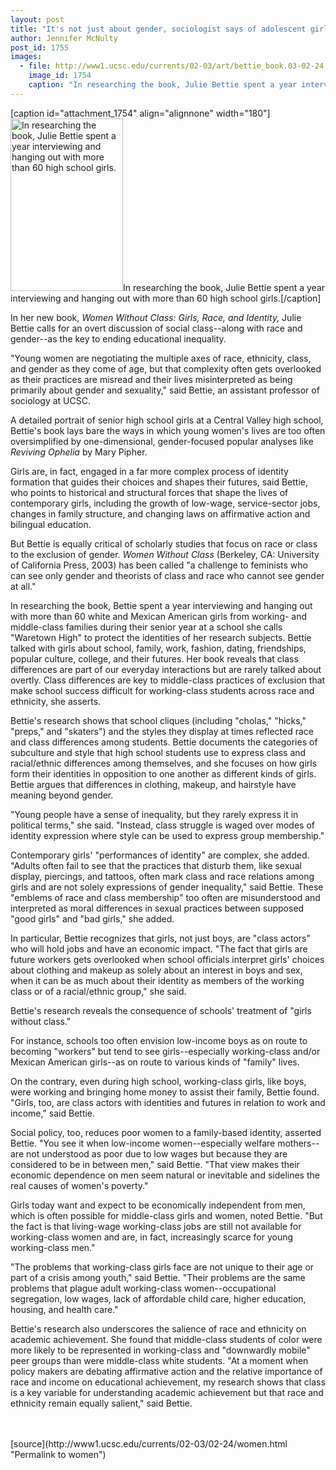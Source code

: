 ```yaml
---
layout: post
title: "It's not just about gender, sociologist says of adolescent girls"
author: Jennifer McNulty
post_id: 1755
images:
  - file: http://www1.ucsc.edu/currents/02-03/art/bettie_book.03-02-24.180.jpg
    image_id: 1754
    caption: "In researching the book, Julie Bettie spent a year interviewing and hanging out with more than 60 high school girls."
---
```


[caption id="attachment_1754" align="alignnone" width="180"]<a href="http://localhost/mysite/wp-content/uploads/2003/02/bettie_book.03-02-24.180.jpg"><img class="size-full wp-image-1754" src="http://localhost/mysite/wp-content/uploads/2003/02/bettie_book.03-02-24.180.jpg" alt="In researching the book, Julie Bettie spent a year interviewing and hanging out with more than 60 high school girls." width="180" height="276" /></a>In researching the book, Julie Bettie spent a year interviewing and hanging out with more than 60 high school girls.[/caption]
<p>
  In her new book, <i>Women Without Class: Girls, Race, and Identity,</i> Julie Bettie calls for an overt discussion of social class--along with race and gender--as the key to ending educational inequality.
</p>
<p>
  "Young women are negotiating the multiple axes of race, ethnicity, class, and gender as they come of age, but that complexity often gets overlooked as their practices are misread and their lives misinterpreted as being primarily about gender and sexuality," said Bettie, an assistant professor of sociology at UCSC.<br>
</p>
<p>
  A detailed portrait of senior high school girls at a Central Valley high school, Bettie's book lays bare the ways in which young women's lives are too often oversimplified by one-dimensional, gender-focused popular analyses like <i>Reviving Ophelia</i> by Mary Pipher.<br>
</p>
<p>
  Girls are, in fact, engaged in a far more complex process of identity formation that guides their choices and shapes their futures, said Bettie, who points to historical and structural forces that shape the lives of contemporary girls, including the growth of low-wage, service-sector jobs, changes in family structure, and changing laws on affirmative action and bilingual education.<br>
</p>
<p>
  But Bettie is equally critical of scholarly studies that focus on race or class to the exclusion of gender. <i>Women Without Class</i> (Berkeley, CA: University of California Press, 2003) has been called "a challenge to feminists who can see only gender and theorists of class and race who cannot see gender at all."<br>
</p>
<p>
  In researching the book, Bettie spent a year interviewing and hanging out with more than 60 white and Mexican American girls from working- and middle-class families during their senior year at a school she calls "Waretown High" to protect the identities of her research subjects. Bettie talked with girls about school, family, work, fashion, dating, friendships, popular culture, college, and their futures. Her book reveals that class differences are part of our everyday interactions but are rarely talked about overtly. Class differences are key to middle-class practices of exclusion that make school success difficult for working-class students across race and ethnicity, she asserts.<br>
</p>
<p>
  Bettie's research shows that school cliques (including "cholas," "hicks," "preps," and "skaters") and the styles they display at times reflected race and class differences among students. Bettie documents the categories of subculture and style that high school students use to express class and racial/ethnic differences among themselves, and she focuses on how girls form their identities in opposition to one another as different kinds of girls. Bettie argues that differences in clothing, makeup, and hairstyle have meaning beyond gender.<br>
</p>
<p>
  "Young people have a sense of inequality, but they rarely express it in political terms," she said. "Instead, class struggle is waged over modes of identity expression where style can be used to express group membership."<br>
</p>
<p>
  Contemporary girls' "performances of identity" are complex, she added. "Adults often fail to see that the practices that disturb them, like sexual display, piercings, and tattoos, often mark class and race relations among girls and are not solely expressions of gender inequality," said Bettie. These "emblems of race and class membership" too often are misunderstood and interpreted as moral differences in sexual practices between supposed "good girls" and "bad girls," she added.<br>
</p>
<p>
  In particular, Bettie recognizes that girls, not just boys, are "class actors" who will hold jobs and have an economic impact. "The fact that girls are future workers gets overlooked when school officials interpret girls' choices about clothing and makeup as solely about an interest in boys and sex, when it can be as much about their identity as members of the working class or of a racial/ethnic group," she said.<br>
</p>
<p>
  Bettie's research reveals the consequence of schools' treatment of "girls without class."
</p>
<p>
  For instance, schools too often envision low-income boys as on route to becoming "workers" but tend to see girls--especially working-class and/or Mexican American girls--as on route to various kinds of "family" lives.<br>
</p>
<p>
  On the contrary, even during high school, working-class girls, like boys, were working and bringing home money to assist their family, Bettie found. "Girls, too, are class actors with identities and futures in relation to work and income," said Bettie.<br>
</p>
<p>
  Social policy, too, reduces poor women to a family-based identity, asserted Bettie. "You see it when low-income women--especially welfare mothers--are not understood as poor due to low wages but because they are considered to be in between men," said Bettie. "That view makes their economic dependence on men seem natural or inevitable and sidelines the real causes of women's poverty."<br>
</p>
<p>
  Girls today want and expect to be economically independent from men, which is often possible for middle-class girls and women, noted Bettie. "But the fact is that living-wage working-class jobs are still not available for working-class women and are, in fact, increasingly scarce for young working-class men."<br>
</p>
<p>
  "The problems that working-class girls face are not unique to their age or part of a crisis among youth," said Bettie. "Their problems are the same problems that plague adult working-class women--occupational segregation, low wages, lack of affordable child care, higher education, housing, and health care."<br>
</p>
<p>
  Bettie's research also underscores the salience of race and ethnicity on academic achievement. She found that middle-class students of color were more likely to be represented in working-class and "downwardly mobile" peer groups than were middle-class white students. "At a moment when policy makers are debating affirmative action and the relative importance of race and income on educational achievement, my research shows that class is a key variable for understanding academic achievement but that race and ethnicity remain equally salient," said Bettie.<br>
  <br>
  <br>

</p>
<p>

</p>
[source](http://www1.ucsc.edu/currents/02-03/02-24/women.html "Permalink to women")
